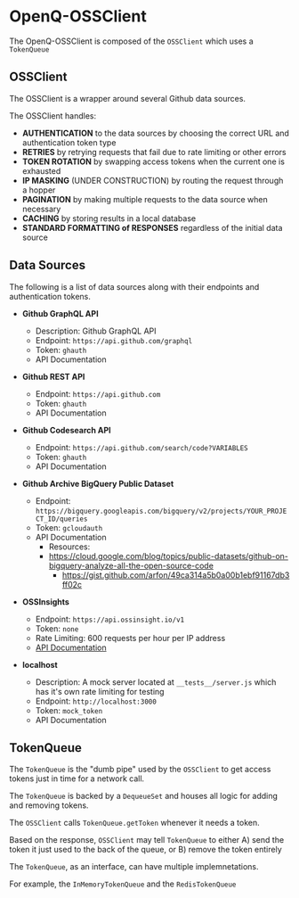 # OpenQ-OSSClient

The OpenQ-OSSClient is composed of the `OSSClient` which uses a `TokenQueue`

## OSSClient

The OSSClient is a wrapper around several Github data sources.

The OSSClient handles:

- **AUTHENTICATION** to the data sources by choosing the correct URL and authentication token type
- **RETRIES** by retrying requests that fail due to rate limiting or other errors
- **TOKEN ROTATION** by swapping access tokens when the current one is exhausted
- **IP MASKING** (UNDER CONSTRUCTION) by routing the request through a hopper
- **PAGINATION** by making multiple requests to the data source when necessary
- **CACHING** by storing results in a local database
- **STANDARD FORMATTING of RESPONSES** regardless of the initial data source

## Data Sources

The following is a list of data sources along with their endpoints and authentication tokens.

- **Github GraphQL API**
  - Description: Github GraphQL API
  - Endpoint: `https://api.github.com/graphql`
  - Token: `ghauth`
  - API Documentation

- **Github REST API**
  - Endpoint: `https://api.github.com`
  - Token: `ghauth`
  - API Documentation

- **Github Codesearch API**
  - Endpoint: `https://api.github.com/search/code?VARIABLES`
  - Token: `ghauth`
  - API Documentation

- **Github Archive BigQuery Public Dataset**
  - Endpoint: `https://bigquery.googleapis.com/bigquery/v2/projects/YOUR_PROJECT_ID/queries`
  - Token: `gcloudauth`
  - API Documentation
	- Resources:
  	- https://cloud.google.com/blog/topics/public-datasets/github-on-bigquery-analyze-all-the-open-source-code
		- https://gist.github.com/arfon/49ca314a5b0a00b1ebf91167db3ff02c

- **OSSInsights**
  - Endpoint: `https://api.ossinsight.io/v1`
  - Token: `none`
  - Rate Limiting: 600 requests per hour per IP address
  - [API Documentation](https://ossinsight.io/docs/api)

- **localhost**
  - Description: A mock server located at `__tests__/server.js` which has it's own rate limiting for testing
  - Endpoint: `http://localhost:3000`
  - Token: `mock_token`
  - API Documentation

## TokenQueue

The `TokenQueue` is the "dumb pipe" used by the `OSSClient` to get access tokens just in time for a network call.

The `TokenQueue` is backed by a `DequeueSet` and houses all logic for adding and removing tokens.

The `OSSClient` calls `TokenQueue.getToken` whenever it needs a token.

Based on the response, `OSSClient` may tell `TokenQueue` to either A) send the token it just used to the back of the queue, or B) remove the token entirely

The `TokenQueue`, as an interface, can have multiple implemnetations.

For example, the `InMemoryTokenQueue` and the `RedisTokenQueue`